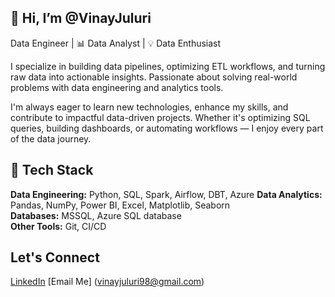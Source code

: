 ## 👋 Hi, I’m @VinayJuluri

Data Engineer | 📊 Data Analyst | 💡 Data Enthusiast

I specialize in building data pipelines, optimizing ETL workflows, and turning raw data into actionable insights. Passionate about solving real-world problems with data engineering and analytics tools.

I'm always eager to learn new technologies, enhance my skills, and contribute to impactful data-driven projects. Whether it's optimizing SQL queries, building dashboards, or automating workflows — I enjoy every part of the data journey.

## 🔧 Tech Stack

**Data Engineering:** Python, SQL, Spark, Airflow, DBT, Azure
**Data Analytics:** Pandas, NumPy, Power BI, Excel, Matplotlib, Seaborn  
**Databases:** MSSQL, Azure SQL database  
**Other Tools:** Git, CI/CD

## Let's Connect
[LinkedIn](https://linkedin.com/in/vinay-juluri-6b8227168)
[Email Me] (vinayjuluri98@gmail.com)


